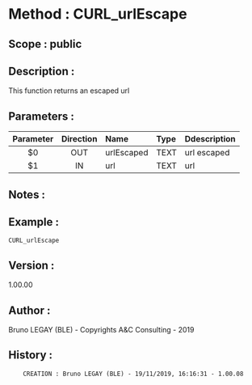 ﻿# **Method :** CURL_urlEscape## **Scope :** public## **Description :** This function returns an escaped url## **Parameters :** | Parameter | Direction | Name | Type | Ddescription | |:----:|:----:|:----|:----|:----| | $0 | OUT | urlEscaped | TEXT | url escaped | | $1 | IN | url | TEXT | url | ## **Notes :** ## **Example :** ```CURL_urlEscape```## **Version :** 1.00.00## **Author :** Bruno LEGAY (BLE) - Copyrights A&C Consulting - 2019## **History :**          CREATION : Bruno LEGAY (BLE) - 19/11/2019, 16:16:31 - 1.00.08